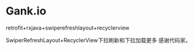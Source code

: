 # Gank.io
retrofit+rxjava+swiperefreshlayout+recyclerview

SwiperRefreshLayout+RecyclerView下拉刷新和下拉加载更多
感谢代码家。
